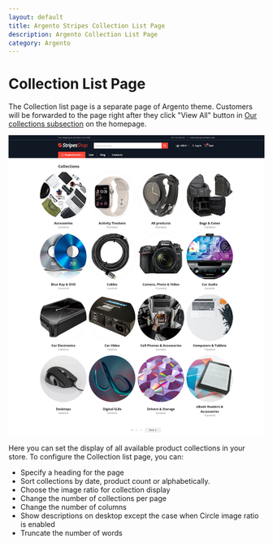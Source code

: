 ```yaml
---
layout: default
title: Argento Stripes Collection List Page
description: Argento Collection List Page
category: Argento
---
```


# Collection List Page 

The Collection list page is a separate page of Argento theme. Customers will be forwarded to the page right after they click "View All" button in [Our collections subsection](/shopify/argento/stripes/homepage/#our-collections) on the homepage.

![Argento Stripes Collection List Page](/images/shopify/collections-list-page.png)

Here you can set the display of all available product collections in your store. To configure the Collection list page, you can:

 - Specify a heading for the page
 - Sort collections by date, product count or alphabetically.
 - Choose the image ratio for collection display
 - Change the number of collections per page
 - Change the number of columns
 - Show descriptions on desktop except the case when Circle image ratio is enabled 
 - Truncate the number of words
